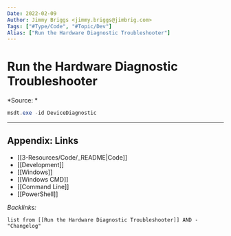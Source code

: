 ```yaml
---
Date: 2022-02-09
Author: Jimmy Briggs <jimmy.briggs@jimbrig.com>
Tags: ["#Type/Code", "#Topic/Dev"]
Alias: ["Run the Hardware Diagnostic Troubleshooter"]
---
```


# Run the Hardware Diagnostic Troubleshooter

*Source: *

```powershell
msdt.exe -id DeviceDiagnostic
```

***

## Appendix: Links

- [[3-Resources/Code/_README|Code]]
- [[Development]]
- [[Windows]]
- [[Windows CMD]]
- [[Command Line]]
- [[PowerShell]]


*Backlinks:*

```dataview
list from [[Run the Hardware Diagnostic Troubleshooter]] AND -"Changelog"
```